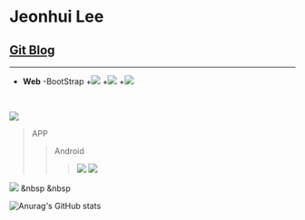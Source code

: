 Jeonhui Lee
============
[Git Blog](https://Jeonhui.github.io)
------------
***

 * **Web**
  -BootStrap
   +<img src="https://img.shields.io/badge/HTML5-E34F26?style=flat-square&logo=HTML5&logoColor=white"/></a>
   +<img src="https://img.shields.io/badge/CSS3-1572B6?style=flat-square&logo=CSS3&logoColor=white"/></a>
   +<img src="https://img.shields.io/badge/JavaScript-F7DF1E?style=flat-square&logo=JavaScript&logoColor=white"/></a>
   
   <br>
 <img src="https://img.shields.io/badge/Node.js-339933?style=flat-square&logo=Node.js&logoColor=white"/></a>

>APP
>>Android
>>><img src="https://img.shields.io/badge/Android-3DDC84?style=flat-square&logo=Android&logoColor=white"/></a>
>>><img src="https://img.shields.io/badge/Swift-F05138?style=flat-square&logo=Swift&logoColor=white"/></a>

<img src="https://img.shields.io/badge/c++-00599C?style=flat-square&logo=c%2B%2B&logoColor=white"/></a> &nbsp
 &nbsp

<p align="center">
  
![Anurag's GitHub stats](https://github-readme-stats.vercel.app/api?username=Jeonhui&show_icons=true&theme=apprentice)



